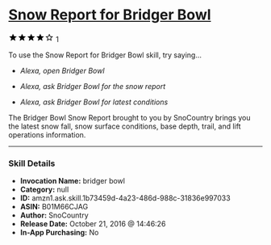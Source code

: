 # [Snow Report for Bridger Bowl](http://alexa.amazon.com/#skills/amzn1.ask.skill.1b73459d-4a23-486d-988c-31836e997033)
![4 stars](../../images/ic_star_black_18dp_1x.png)![4 stars](../../images/ic_star_black_18dp_1x.png)![4 stars](../../images/ic_star_black_18dp_1x.png)![4 stars](../../images/ic_star_black_18dp_1x.png)![4 stars](../../images/ic_star_border_black_18dp_1x.png) 1

To use the Snow Report for Bridger Bowl skill, try saying...

* *Alexa, open Bridger Bowl*

* *Alexa, ask Bridger Bowl for the snow report*

* *Alexa, ask Bridger Bowl for latest conditions*

The Bridger Bowl Snow Report brought to you by SnoCountry brings you the latest snow fall, snow surface conditions,  base depth, trail, and lift operations information.

***

### Skill Details

* **Invocation Name:** bridger bowl
* **Category:** null
* **ID:** amzn1.ask.skill.1b73459d-4a23-486d-988c-31836e997033
* **ASIN:** B01M66CJAG
* **Author:** SnoCountry
* **Release Date:** October 21, 2016 @ 14:46:26
* **In-App Purchasing:** No
